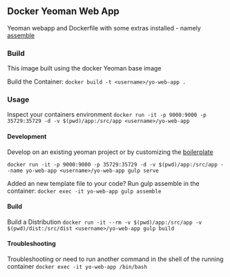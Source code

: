 


## Docker Yeoman Web App

Yeoman webapp and Dockerfile with some extras installed - namely [assemble](http://assemble.io/) 

### Build

This image built using the docker Yeoman base image

Build the Container:
`docker build -t <username>/yo-web-app .`

### Usage

Inspect your containers environment
`docker run -it -p 9000:9000 -p 35729:35729 -d -v $(pwd)/app:/src/app <username>/yo-web-app`

#### Development

Develop on an existing yeoman project or by customizing the [boilerplate](https://github.com/deanvn/docker-yo-boilerplate)

`docker run -it -p 9000:9000 -p 35729:35729 -d -v $(pwd)/app:/src/app --name yo-web-app <username>/yo-web-app gulp serve`

Added an new template file to your code? Run gulp assemble in the container:
`docker exec -it yo-web-app gulp assemble`

#### Build

Build a Distribution
`docker run -it --rm -v $(pwd)/app:/src/app -v $(pwd)/dist:/src/dist <username>/yo-web-app gulp build`

#### Troubleshooting
Troubleshooting or need to run another command in the shell of the running container
`docker exec -it yo-web-app /bin/bash`


